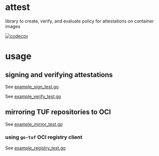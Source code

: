 # attest
library to create, verify, and evaluate policy for attestations on container images

[![codecov](https://codecov.io/gh/docker/attest/branch/main/graph/badge.svg?token=YOUR_TOKEN)](https://codecov.io/gh/docker/attest)

# usage
## signing and verifying attestations
See [example_sign_test.go](./pkg/attest/example_sign_test.go)

See [example_verify_test.go](./pkg/attest/example_verify_test.go)

## mirroring TUF repositories to OCI
See [example_mirror_test.go](./pkg/mirror/example_mirror_test.go)

### using `go-tuf` OCI registry client
See [example_registry_test.go](./pkg/tuf/example_registry_test.go)
